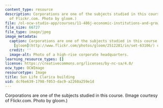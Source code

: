 ```yaml
---
content_type: resource
description: Corporations are one of the subjects studied in this course. (Image courtesy
  of Flickr.com. Photo by gloom.)
file: /ol-ocw-studio-app/courses/11-486j-economic-institutions-and-growth-policy-analysis-fall-2005/dcf6e6391798f053dac9a2260a259e1d_11-486jf05.jpg
file_size: 66727
file_type: image/jpeg
image_metadata:
  caption: Corporations are one of the subjects studied in this course. (Photo by
    [gloom](http://www.flickr.com/photos/gloom/2512281/in/set-63106/) on Flickr.)
  credit: ''
  image-alt: Photo of a high-rise corporate headquarters.
learning_resource_types: []
license: https://creativecommons.org/licenses/by-nc-sa/4.0/
ocw_type: OCWImage
resourcetype: Image
title: Sun Life Clarica building
uid: dcf6e639-1798-f053-dac9-a2260a259e1d
---
```

Corporations are one of the subjects studied in this course. (Image courtesy of Flickr.com. Photo by gloom.)